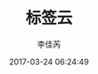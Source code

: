 ---
title: 标签云
author: 李佳芮
avatar: /images/avatar.jpg
authorLink: 'https://rui.juzi.bot'
authorAbout: 'https://www.botorange.com'
authorDesc: 一个现实的理想主义者
date: 2017-03-24 06:24:49
layout: "tags"
---